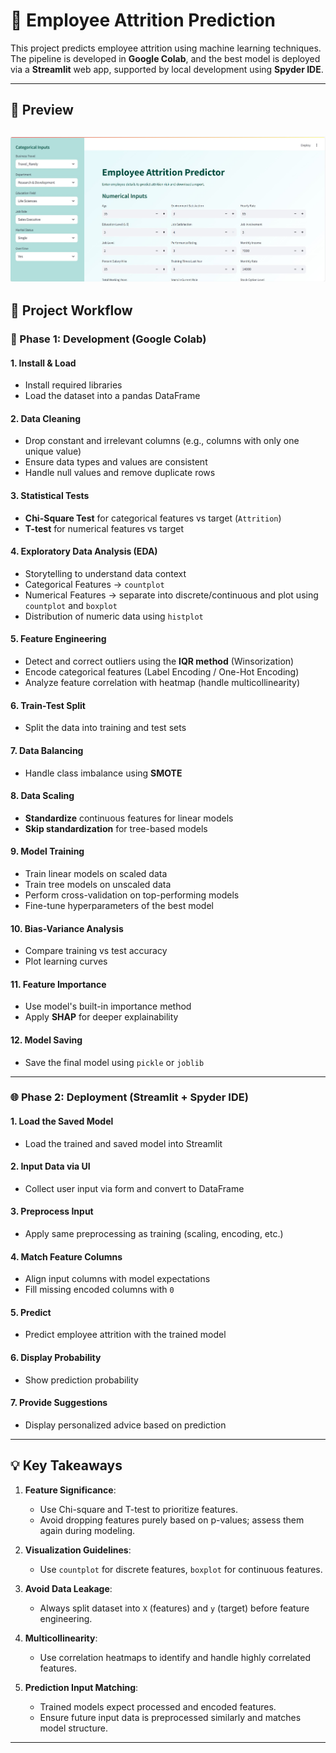 # 🧠 Employee Attrition Prediction

This project predicts employee attrition using machine learning techniques. The pipeline is developed in **Google Colab**, and the best model is deployed via a **Streamlit** web app, supported by local development using **Spyder IDE**.

---
## 📸 Preview
![Chatbot Preview](https://raw.githubusercontent.com/pavannayak9398/-Employee-Attrition-Prediction-for-HR-Analytics/main/Initial_Page.jpg)
---

## 🚀 Project Workflow

### 🧪 Phase 1: Development (Google Colab)

#### 1. Install & Load
- Install required libraries
- Load the dataset into a pandas DataFrame

#### 2. Data Cleaning
- Drop constant and irrelevant columns (e.g., columns with only one unique value)
- Ensure data types and values are consistent
- Handle null values and remove duplicate rows

#### 3. Statistical Tests
- **Chi-Square Test** for categorical features vs target (`Attrition`)
- **T-test** for numerical features vs target

#### 4. Exploratory Data Analysis (EDA)
- Storytelling to understand data context
- Categorical Features → `countplot`
- Numerical Features → separate into discrete/continuous and plot using `countplot` and `boxplot`
- Distribution of numeric data using `histplot`

#### 5. Feature Engineering
- Detect and correct outliers using the **IQR method** (Winsorization)
- Encode categorical features (Label Encoding / One-Hot Encoding)
- Analyze feature correlation with heatmap (handle multicollinearity)

#### 6. Train-Test Split
- Split the data into training and test sets

#### 7. Data Balancing
- Handle class imbalance using **SMOTE**

#### 8. Data Scaling
- **Standardize** continuous features for linear models
- **Skip standardization** for tree-based models

#### 9. Model Training
- Train linear models on scaled data
- Train tree models on unscaled data
- Perform cross-validation on top-performing models
- Fine-tune hyperparameters of the best model

#### 10. Bias-Variance Analysis
- Compare training vs test accuracy
- Plot learning curves

#### 11. Feature Importance
- Use model's built-in importance method
- Apply **SHAP** for deeper explainability

#### 12. Model Saving
- Save the final model using `pickle` or `joblib`

---

### 🌐 Phase 2: Deployment (Streamlit + Spyder IDE)

#### 1. Load the Saved Model
- Load the trained and saved model into Streamlit

#### 2. Input Data via UI
- Collect user input via form and convert to DataFrame

#### 3. Preprocess Input
- Apply same preprocessing as training (scaling, encoding, etc.)

#### 4. Match Feature Columns
- Align input columns with model expectations
- Fill missing encoded columns with `0`

#### 5. Predict
- Predict employee attrition with the trained model

#### 6. Display Probability
- Show prediction probability

#### 7. Provide Suggestions
- Display personalized advice based on prediction

---

## 💡 Key Takeaways

1. **Feature Significance**:
   - Use Chi-square and T-test to prioritize features.
   - Avoid dropping features purely based on p-values; assess them again during modeling.

2. **Visualization Guidelines**:
   - Use `countplot` for discrete features, `boxplot` for continuous features.

3. **Avoid Data Leakage**:
   - Always split dataset into `X` (features) and `y` (target) before feature engineering.

4. **Multicollinearity**:
   - Use correlation heatmaps to identify and handle highly correlated features.

5. **Prediction Input Matching**:
   - Trained models expect processed and encoded features.
   - Ensure future input data is preprocessed similarly and matches model structure.

---
